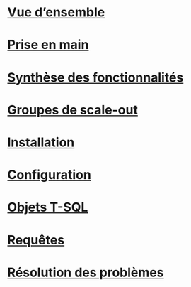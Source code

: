 # [Vue d’ensemble](polybase-guide.md)  
# [Prise en main](get-started-with-polybase.md)  
# [Synthèse des fonctionnalités](polybase-versioned-feature-summary.md)  
# [Groupes de scale-out](polybase-scale-out-groups.md)  
# [Installation](polybase-installation.md)  
# [Configuration](polybase-configuration.md)  
# [Objets T-SQL](polybase-t-sql-objects.md)  
# [Requêtes](polybase-queries.md)  
# [Résolution des problèmes](polybase-troubleshooting.md)  
